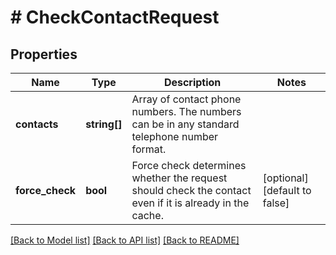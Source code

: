 # # CheckContactRequest

## Properties

Name | Type | Description | Notes
------------ | ------------- | ------------- | -------------
**contacts** | **string[]** | Array of contact phone numbers. The numbers can be in any standard telephone number format. |
**force_check** | **bool** | Force check determines whether the request should check the contact even if it is already in the cache. | [optional] [default to false]

[[Back to Model list]](../../README.md#models) [[Back to API list]](../../README.md#endpoints) [[Back to README]](../../README.md)

